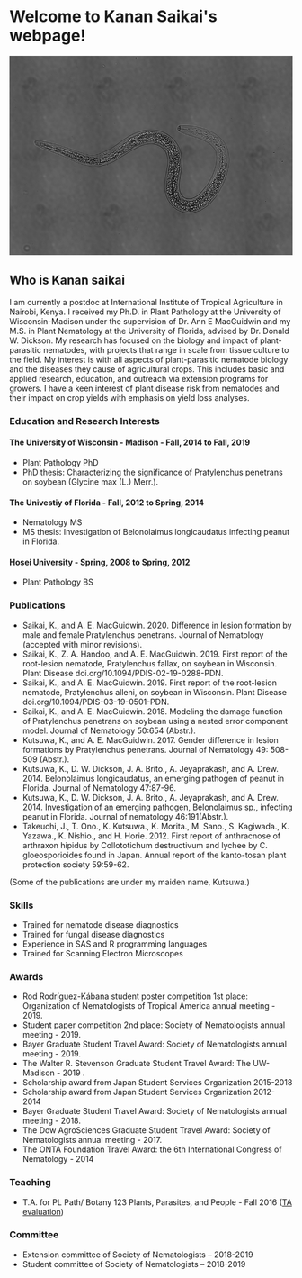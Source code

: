 
# Welcome to Kanan Saikai's webpage!

![](rln734_stiching.png)

## Who is Kanan saikai 

I am currently a postdoc at International Institute of Tropical Agriculture in Nairobi, Kenya.
I received my Ph.D. in Plant Pathology at the University of Wisconsin-Madison under the supervision of Dr. Ann E MacGuidwin and my M.S. in Plant Nematology at the University of Florida, advised by Dr. Donald W. Dickson.
My research has focused on the biology and impact of plant-parasitic nematodes, with projects that range in scale from tissue culture to the field. My interest is with all aspects of plant-parasitic nematode biology and the diseases they cause of agricultural crops. This includes basic and applied research, education, and outreach via extension programs for growers. I have a keen interest of plant disease risk from nematodes and their impact on crop yields with emphasis on yield loss analyses.

### Education and Research Interests

#### The University of Wisconsin - Madison - Fall, 2014 to Fall, 2019
* Plant Pathology PhD
* PhD thesis: Characterizing the significance of Pratylenchus penetrans on soybean (Glycine max (L.) Merr.).

#### The Univestiy of Florida - Fall, 2012 to Spring, 2014
* Nematology MS
* MS thesis: Investigation of Belonolaimus longicaudatus infecting peanut in Florida.

#### Hosei University - Spring, 2008 to Spring, 2012
* Plant Pathology BS


### Publications
* Saikai, K., and A. E. MacGuidwin. 2020. Difference in lesion formation by male and female Pratylenchus penetrans. Journal of Nematology (accepted with minor revisions).
* Saikai, K., Z. A. Handoo, and A. E. MacGuidwin. 2019. First report of the root-lesion nematode, Pratylenchus fallax, on soybean in Wisconsin. Plant Disease doi.org/10.1094/PDIS-02-19-0288-PDN.
* Saikai, K., and A. E. MacGuidwin. 2019. First report of the root-lesion nematode, Pratylenchus alleni, on soybean in Wisconsin. Plant Disease doi.org/10.1094/PDIS-03-19-0501-PDN.
* Saikai, K., and A. E. MacGuidwin. 2018. Modeling the damage function of Pratylenchus penetrans on soybean using a nested error component model. Journal of Nematology 50:654 (Abstr.).
* Kutsuwa, K., and A. E. MacGuidwin. 2017. Gender difference in lesion formations by Pratylenchus penetrans. Journal of Nematology 49: 508-509 (Abstr.).
* Kutsuwa, K., D. W. Dickson, J. A. Brito., A. Jeyaprakash, and A. Drew. 2014.  Belonolaimus longicaudatus, an emerging pathogen of peanut in Florida. Journal of Nematology 47:87-96.  
* Kutsuwa, K., D. W. Dickson, J. A. Brito., A. Jeyaprakash, and A. Drew. 2014. Investigation of an emerging pathogen, Belonolaimus sp., infecting peanut in Florida. Journal of nematology 46:191(Abstr.). 
* Takeuchi, J., T. Ono., K. Kutsuwa., K. Morita., M. Sano., S. Kagiwada., K. Yazawa., K. Nishio., and H. Horie. 2012. First report of anthracnose of arthraxon hipidus by Collototichum destructivum and lychee by C. gloeosporioides found in Japan. Annual report of the kanto-tosan plant protection society 59:59-62.


 (Some of the publications are under my maiden name, Kutsuwa.)


### Skills
* Trained for nematode disease diagnostics
* Trained for fungal disease diagnostics
* Experience in SAS and R programming languages
* Trained for Scanning Electron Microscopes


### Awards
* Rod Rodríguez-Kábana student poster competition 1st place: Organization of Nematologists of Tropical America annual meeting - 2019.
* Student paper competition 2nd place: Society of Nematologists annual meeting - 2019.
* Bayer Graduate Student Travel Award: Society of Nematologists annual meeting - 2019.
* The Walter R. Stevenson Graduate Student Travel Award: The UW-Madison - 2019	.
* Scholarship award from Japan Student Services Organization 2015-2018 
* Scholarship award from Japan Student Services Organization 2012-2014
* Bayer Graduate Student Travel Award: Society of Nematologists annual meeting - 2018.
* The Dow AgroSciences Graduate Student Travel Award: Society of Nematologists annual meeting - 2017.
* The ONTA Foundation Travel Award: the 6th International Congress of Nematology - 2014


### Teaching
* T.A. for PL Path/ Botany 123 Plants, Parasites, and People - Fall 2016
([TA evaluation](./PP123_evaluation_ksaikai.pdf))


### Committee
* Extension committee of Society of Nematologists – 2018-2019
* Student committee of Society of Nematologists – 2018-2019



















